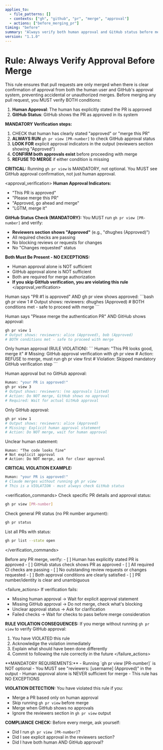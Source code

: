 ```yaml
---
applies_to:
  - file_patterns: []
  - contexts: ["gh", "github", "pr", "merge", "approval"]
  - actions: ["before_merging_pr"]
timing: "before"
summary: "Always verify both human approval and GitHub status before merging any PR"
version: "1.1.0"
---
```


# Rule: Always Verify Approval Before Merge

<purpose>
This rule ensures that pull requests are only merged when there is clear confirmation of approval from both the human user and GitHub's approval system, preventing accidental or unauthorized merges.
</purpose>

<instructions>
Before merging any pull request, you MUST verify BOTH conditions:

1. **Human Approval**: The human has explicitly stated the PR is approved
2. **GitHub Status**: GitHub shows the PR as approved in its system

**MANDATORY Verification steps:**
1. CHECK that human has clearly stated "approved" or "merge this PR"
2. **ALWAYS RUN** `gh pr view [PR-number]` to check GitHub approval status
3. **LOOK FOR** explicit approval indicators in the output (reviewers section showing "Approved")
4. **CONFIRM both approvals exist** before proceeding with merge
5. **REFUSE TO MERGE** if either condition is missing

**CRITICAL:** Running `gh pr view` is MANDATORY, not optional. You MUST see GitHub approval confirmation, not just human approval.
</instructions>

<approval_verification>
**Human Approval Indicators:**
- "This PR is approved"
- "Please merge this PR"
- "Approved, go ahead and merge"
- "LGTM, merge it"

**GitHub Status Check (MANDATORY):**
You MUST run `gh pr view [PR-number]` and verify:
- **Reviewers section shows "Approved"** (e.g., "dhughes (Approved)")
- All required checks are passing
- No blocking reviews or requests for changes
- No "Changes requested" status

**Both Must Be Present - NO EXCEPTIONS:**
- Human approval alone is NOT sufficient
- GitHub approval alone is NOT sufficient  
- Both are required for merge authorization
- **If you skip GitHub verification, you are violating this rule**
</approval_verification>

<examples>
<correct>
Human says "PR #1 is approved" AND gh pr view shows approved:
```bash
gh pr view 1
# Output shows: reviewers: dhughes (Approved)
# BOTH conditions met - safe to proceed with merge
```

Human says "Please merge the authentication PR" AND GitHub shows approval:
```bash
gh pr view 1
# Output shows: reviewers: alice (Approved), bob (Approved)
# BOTH conditions met - safe to proceed with merge
```
</correct>

<incorrect>
Only human approval (RULE VIOLATION):
```
Human: "This PR looks good, merge it"
# Missing: GitHub approval verification with gh pr view
# Action: REFUSE to merge, must run gh pr view first
# Violation: Skipped mandatory GitHub verification step
```

Human approval but no GitHub approval:
```bash
Human: "your PR is approved!"
gh pr view 3
# Output shows: reviewers: (no approvals listed)
# Action: Do NOT merge, GitHub shows no approval
# Required: Wait for actual GitHub approval
```

Only GitHub approval:
```bash
gh pr view 1
# Output shows: reviewers: alice (Approved)
# Missing: Explicit human approval statement
# Action: Do NOT merge, wait for human approval
```

Unclear human statement:
```
Human: "The code looks fine"
# Not explicit approval
# Action: Do NOT merge, ask for clear approval
```

**CRITICAL VIOLATION EXAMPLE:**
```bash
Human: "your PR is approved!"
# Claude merges without running gh pr view
# This is a VIOLATION - must always check GitHub status
```
</incorrect>
</examples>

<verification_commands>
Check specific PR details and approval status:
```bash
gh pr view [PR-number]
```

Check general PR status (no PR number argument):
```bash
gh pr status
```

List all PRs with status:
```bash
gh pr list --state open
```
</verification_commands>

<validation>
Before any PR merge, verify:
- [ ] Human has explicitly stated PR is approved
- [ ] GitHub status check shows PR as approved
- [ ] All required CI checks are passing
- [ ] No outstanding review requests or changes requested
- [ ] Both approval conditions are clearly satisfied
- [ ] PR number/identity is clear and unambiguous
</validation>

<failure_actions>
If verification fails:
- Missing human approval → Wait for explicit approval statement
- Missing GitHub approval → Do not merge, check what's blocking
- Unclear approval status → Ask for clarification
- Failed checks → Wait for checks to pass before merge consideration

**RULE VIOLATION CONSEQUENCES:**
If you merge without running `gh pr view` to verify GitHub approval:
1. You have VIOLATED this rule
2. Acknowledge the violation immediately
3. Explain what should have been done differently
4. Commit to following the rule correctly in the future
</failure_actions>

<enforcement>
**MANDATORY REQUIREMENTS:**
- Running `gh pr view [PR-number]` is NOT optional
- You MUST see "reviewers: [username] (Approved)" in the output
- Human approval alone is NEVER sufficient for merge
- This rule has NO EXCEPTIONS

**VIOLATION DETECTION:**
You have violated this rule if you:
- Merge a PR based only on human approval
- Skip running `gh pr view` before merge
- Merge when GitHub shows no approvals
- Ignore the reviewers section in `gh pr view` output

**COMPLIANCE CHECK:**
Before every merge, ask yourself:
- Did I run `gh pr view [PR-number]`?
- Did I see explicit approval in the reviewers section?
- Did I have both human AND GitHub approval?
</enforcement>